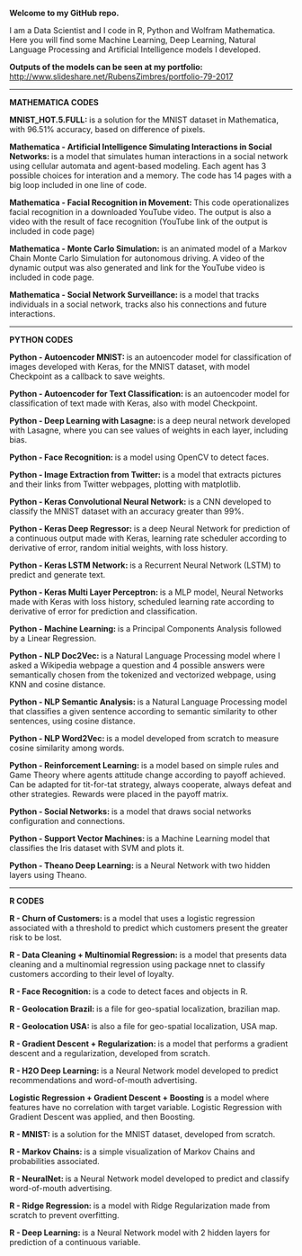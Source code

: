<b> Welcome to my GitHub repo. </b>

I am a Data Scientist and I code in R, Python and Wolfram Mathematica. Here you will find some Machine Learning, Deep Learning, Natural Language Processing and Artificial Intelligence models I developed.

<b> Outputs of the models can be seen at my portfolio: </b> http://www.slideshare.net/RubensZimbres/portfolio-79-2017

------------------
<b>MATHEMATICA CODES </b>

<b> MNIST_HOT.5.FULL:  </b>	is a solution for the MNIST dataset in Mathematica, with 96.51% accuracy, based on difference of pixels.

<b> Mathematica - Artificial Intelligence Simulating Interactions in Social Networks:  </b>	is a model that simulates human interactions in a social network using cellular automata and agent-based modeling. Each agent has 3 possible choices for interation and a memory. The code has 14 pages with a big loop included in one line of code.

<b> Mathematica - Facial Recognition in Movement: </b> This code operationalizes facial recognition in a downloaded YouTube video. The output is also a video with the result of face recognition (YouTube link of the output is included in code page)

<b> Mathematica - Monte Carlo Simulation: </b> is an animated model of a Markov Chain Monte Carlo Simulation for autonomous driving. A video of the dynamic output was also generated and link for the YouTube video is included in code page.
  
<b> Mathematica - Social Network Surveillance:  </b>	is a model that tracks individuals in a social network, tracks also his connections and future interactions.


------------------
<b>PYTHON CODES</b>

<b> Python - Autoencoder MNIST:  </b>	is an autoencoder model for classification of images developed with Keras, for the MNIST dataset, with model Checkpoint as a callback to save weights.

<b> Python - Autoencoder for Text Classification:  </b>	is an autoencoder model for classification of text made with Keras, also with model Checkpoint.

<b> Python - Deep Learning with Lasagne:  </b>	is a deep neural network developed with Lasagne, where you can see values of weights in each layer, including bias.

<b> Python - Face Recognition: </b>	is a model using OpenCV to detect faces.

<b> Python - Image Extraction from Twitter: </b>	is a model that extracts pictures and their links from Twitter webpages, plotting with matplotlib.

<b> Python - Keras Convolutional Neural Network: </b> is a CNN developed to classify the MNIST dataset with an accuracy greater than 99%.

<b> Python - Keras Deep Regressor: </b>	is a deep Neural Network for prediction of a continuous output made with Keras, learning rate scheduler according to derivative of error, random initial weights, with loss history.

<b> Python - Keras LSTM Network: </b>	is a Recurrent Neural Network (LSTM) to predict and generate text.

<b> Python - Keras Multi Layer Perceptron: </b>	is a MLP model, Neural Networks made with Keras with loss history, scheduled learning rate according to derivative of error for prediction and classification.

<b> Python - Machine Learning: </b> is a Principal Components Analysis followed by a Linear Regression.

<b> Python - NLP Doc2Vec: </b>	is a Natural Language Processing model where I asked a Wikipedia webpage a question and 4 possible answers were semantically chosen from the tokenized and vectorized webpage, using KNN and cosine distance.

<b> Python - NLP Semantic Analysis: </b>	is a Natural Language Processing model that classifies a given sentence according to semantic similarity to other sentences, using cosine distance.

<b> Python - NLP Word2Vec: </b>	is a model developed from scratch to measure cosine similarity among words.

<b> Python - Reinforcement Learning: </b>	is a model based on simple rules and Game Theory where agents attitude change according to payoff achieved. Can be adapted for tit-for-tat strategy, always cooperate, always defeat and other strategies. Rewards were placed in the payoff matrix.

<b> Python - Social Networks: </b>	is a model that draws social networks configuration and connections.

<b> Python - Support Vector Machines: </b>	is a Machine Learning model that classifies the Iris dataset with SVM and plots it.

<b> Python - Theano Deep Learning: </b>	is a Neural Network with two hidden layers using Theano.


------------------
<b>R CODES</b>

<b> R - Churn of Customers: </b> is a model that uses a logistic regression associated with a threshold to predict which customers present the greater risk to be lost.

<b> R - Data Cleaning + Multinomial Regression: </b>	is a model that presents data cleaning and a multinomial regression using package nnet to classify customers according to their level of loyalty.

<b> R - Face Recognition: </b>	is a code to detect faces and objects in R.

<b> R - Geolocation Brazil: </b>	is a file for geo-spatial localization, brazilian map.

<b> R - Geolocation USA: </b>	is also a file for geo-spatial localization, USA map.

<b> R - Gradient Descent + Regularization: </b>	is a model that performs a gradient descent and a regularization, developed from scratch.

<b> R - H2O Deep Learning: </b>	is a Neural Network model developed to predict recommendations and word-of-mouth advertising.

<b> Logistic Regression + Gradient Descent + Boosting </b> is a model where features have no correlation with target variable. Logistic Regression with Gradient Descent was applied, and then Boosting.

<b> R - MNIST: </b>	is a solution for the MNIST dataset, developed from scratch.

<b> R - Markov Chains: </b>	is a simple visualization of Markov Chains and probabilities associated.

<b> R - NeuralNet: </b> is a Neural Network model developed to predict and classify word-of-mouth advertising.

<b> R - Ridge Regression: </b> is a model with Ridge Regularization made from scratch to prevent overfitting.

<b> R - Deep Learning: </b> is a Neural Network model with 2 hidden layers for prediction of a continuous variable.
